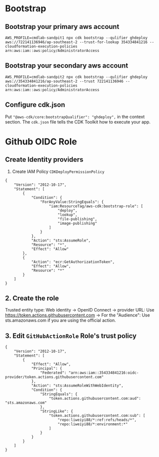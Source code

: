 # Bootstrap
## Bootstrap your primary aws account
`AWS_PROFILE=cmdlab-sandpit1 npx cdk bootstrap --qulifier ghdeploy aws://722141136946/ap-southeast-2 --trust-for-lookup 354334841216 --cloudformation-execution-policies arn:aws:iam::aws:policy/AdministratorAccess`
## Bootstrap your secondary aws account
`AWS_PROFILE=cmdlab-sandpit2 npx cdk bootstrap --qulifier ghdeploy aws://354334841216/ap-southeast-2 --trust 722141136946 --cloudformation-execution-policies arn:aws:iam::aws:policy/AdministratorAccess`
## Configure cdk.json
Put 
`"@aws-cdk/core:bootstrapQualifier": "ghdeploy",` in the context section. The `cdk.json` file tells the CDK Toolkit how to execute your app.

# Github OIDC Role
## Create Identity providers


1. Create IAM Policy `CDKDeployPermissionPolicy`
```
{
    "Version": "2012-10-17",
    "Statement": [
        {
            "Condition": {
                "ForAnyValue:StringEquals": {
                    "iam:ResourceTag/aws-cdk:bootstrap-role": [
                        "deploy",
                        "lookup",
                        "file-publishing",
                        "image-publishing"
                    ]
                }
            },
            "Action": "sts:AssumeRole",
            "Resource": "*",
            "Effect": "Allow"
        },
        {
            "Action": "ecr:GetAuthorizationToken",
            "Effect": "Allow",
            "Resource": "*"
        }
    ]
}
```
## 2. Create the role
Trusted entity type: Web identity -> OpenID Connect -> provider URL: Use https://token.actions.githubusercontent.com
-> For the "Audience": Use sts.amazonaws.com if you are using the official action.

## 3. Edit `GitHubActionRole` Role's trust policy 
```
{
	"Version": "2012-10-17",
	"Statement": [
		{
			"Effect": "Allow",
			"Principal": {
				"Federated": "arn:aws:iam::354334841216:oidc-provider/token.actions.githubusercontent.com"
			},
			"Action": "sts:AssumeRoleWithWebIdentity",
			"Condition": {
				"StringEquals": {
					"token.actions.githubusercontent.com:aud": "sts.amazonaws.com"
				},
				"StringLike": {
				    "token.actions.githubusercontent.com:sub": [
				        "repo:liweiyi88/*:ref:refs/heads/*",
				        "repo:liweiyi88/*:environment:*"
				    ]
				}
			}
		}
	]
}
```

